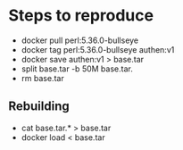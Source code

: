 # Steps to reproduce


* docker pull perl:5.36.0-bullseye 
* docker tag perl:5.36.0-bullseye authen:v1 
* docker save authen:v1 > base.tar 
* split base.tar -b 50M base.tar.
* rm base.tar

## Rebuilding
* cat base.tar.* > base.tar
* docker load < base.tar
